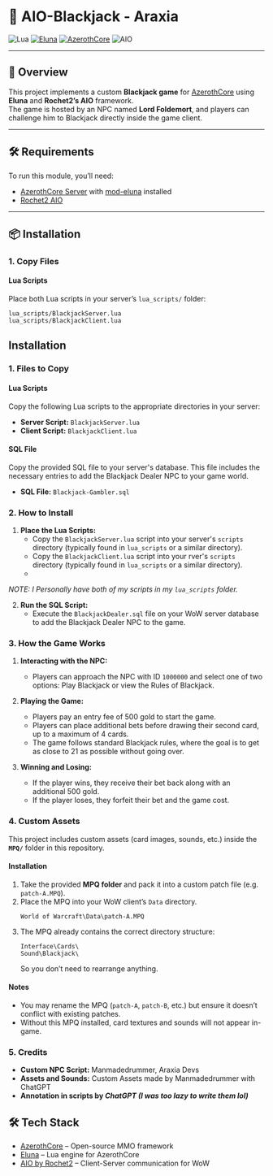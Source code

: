 # 🎲 AIO-Blackjack - Araxia
![Lua](https://img.shields.io/badge/Lua-5.1-blue.svg)
[![Eluna](https://img.shields.io/badge/Eluna-Scripting-blue?logo=lua)](https://github.com/azerothcore/eluna)
[![AzerothCore](https://img.shields.io/badge/AzerothCore-WoW%20Server-red?logo=worldofwarcraft)](https://github.com/azerothcore/azerothcore-wotlk)
![AIO](https://img.shields.io/badge/Uses-Rochet2%20AIO-blueviolet)

---

## 📖 Overview

This project implements a custom **Blackjack game** for [AzerothCore](https://www.azerothcore.org/) using **Eluna** and **Rochet2’s AIO** framework.  
The game is hosted by an NPC named **Lord Foldemort**, and players can challenge him to Blackjack directly inside the game client.

---

## 🛠 Requirements

To run this module, you’ll need:

- [AzerothCore Server](https://www.azerothcore.org/) with [mod-eluna](https://github.com/azerothcore/mod-eluna) installed  
- [Rochet2 AIO](https://github.com/Rochet2/AIO)  

---

## 📦 Installation

### 1. Copy Files

#### Lua Scripts
Place both Lua scripts in your server’s `lua_scripts/` folder:

```
lua_scripts/BlackjackServer.lua
lua_scripts/BlackjackClient.lua
```


## Installation

### 1. Files to Copy

#### Lua Scripts

Copy the following Lua scripts to the appropriate directories in your server:

- **Server Script:** `BlackjackServer.lua`
- **Client Script:** `BlackjackClient.lua`

#### SQL File

Copy the provided SQL file to your server's database. This file includes the necessary entries to add the Blackjack Dealer NPC to your game world.

- **SQL File:** `Blackjack-Gambler.sql`

### 2. How to Install

1. **Place the Lua Scripts:**
   - Copy the `BlackjackServer.lua` script into your server's `scripts` directory (typically found in `lua_scripts` or a similar directory).
   - Copy the `BlackjackClient.lua` script into your rver's `scripts` directory (typically found in `lua_scripts` or a similar directory).
   - 
*NOTE: I Personally have both of my scripts in my `lua_scripts` folder.*


2. **Run the SQL Script:**
   - Execute the `BlackjackDealer.sql` file on your WoW server database to add the Blackjack Dealer NPC to the game.

### 3. How the Game Works

1. **Interacting with the NPC:**
   - Players can approach the NPC with ID `1000000` and select one of two options: Play Blackjack or view the Rules of Blackjack.
   
2. **Playing the Game:**
   - Players pay an entry fee of 500 gold to start the game.
   - Players can place additional bets before drawing their second card, up to a maximum of 4 cards.
   - The game follows standard Blackjack rules, where the goal is to get as close to 21 as possible without going over.
   
3. **Winning and Losing:**
   - If the player wins, they receive their bet back along with an additional 500 gold.
   - If the player loses, they forfeit their bet and the game cost.

### 4. Custom Assets

This project includes custom assets (card images, sounds, etc.) inside the **`MPQ/`** folder in this repository.  

#### Installation
1. Take the provided **MPQ folder** and pack it into a custom patch file (e.g. `patch-A.MPQ`).  
2. Place the MPQ into your WoW client’s `Data` directory.  
   ~~~
   World of Warcraft\Data\patch-A.MPQ
   ~~~
3. The MPQ already contains the correct directory structure:  
   ~~~
   Interface\Cards\
   Sound\Blackjack\
   ~~~
   So you don’t need to rearrange anything.

#### Notes
- You may rename the MPQ (`patch-A`, `patch-B`, etc.) but ensure it doesn’t conflict with existing patches.  
- Without this MPQ installed, card textures and sounds will not appear in-game.  




### 5. Credits

- **Custom NPC Script:** Manmadedrummer, Araxia Devs
- **Assets and Sounds:** Custom Assets made by Manmadedrummer with ChatGPT
- **Annotation in scripts by _ChatGPT (I was too lazy to write them lol)_**

## 🛠 Tech Stack

- [AzerothCore](https://www.azerothcore.org/) – Open-source MMO framework
- [Eluna](https://github.com/azerothcore/mod-eluna) – Lua engine for AzerothCore
- [AIO by Rochet2](https://github.com/Rochet2/AIO) – Client-Server communication for WoW


